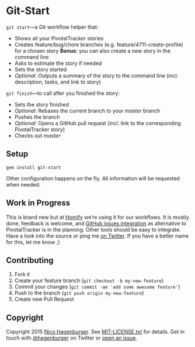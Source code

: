 # Git-Start

`git start`—a Git workflow helper that:

* Shows all your PivotalTracker stories
* Creates feature/bug/chore branches (e.g. feature/4711-create-profile) for a chosen story
  **Bonus:** you can also create a new story in the command line
* Asks to estimate the story if needed
* Sets the story started
* _Optional:_ Outputs a summary of the story to the command line (incl. description, tasks, and link to story)

`git finish`—to call after you finished the story:

* Sets the story finished
* _Optional:_ Rebases the current branch to your *master* branch
* Pushes the branch
* _Optional:_ Opens a GitHub pull request (incl. link to the corresponding PivotalTracker story)
* Checks out *master*


## Setup

```
gem install git-start
```

Other configuration happens on the fly. All information will be requested when needed.


## Work in Progress

This is brand new but at [Homify](https://www.homify.co.uk) we’re using it for our workflows. It is mostly done, feedback is welcome, and [GitHub issues integration](https://github.com/hagenburger/git-start/issues/1) as alternative to PivotalTracker is in the planning. Other tools should be easy to integrate. Have a look into the source or ping me [on Twitter](https://twitter.com/hagenburger). If you have a better name for this, let me know ;)


## Contributing

1. Fork it
2. Create your feature branch (`git checkout -b my-new-feature`)
3. Commit your changes (`git commit -am 'add some awesome feature'`)
4. Push to the branch (`git push origin my-new-feature`)
5. Create new Pull Request


## Copyright

Copyright 2015 [Nico Hagenburger](http://www.hagenburger.net).
See [MIT-LICENSE.txt](MIT-LICENSE.txt) for details.
Get in touch with [@hagenburger](http://twitter.com/hagenburger) on Twitter or [open an issue](https://github.com/hagenburger/git-start/issues/new).
